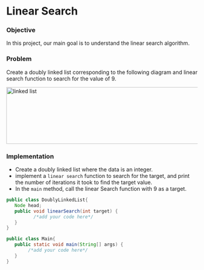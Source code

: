 # Linear Search

### Objective
In this project, our main goal is to understand the linear search algorithm.


### Problem
Create a doubly linked list corresponding to the following diagram and linear search function to search for the value of 9.
                                                           
<img width="1000" height="150" alt="linked list" src="https://github.com/SAFCSP-Team/linear-search/blob/main/Image/search-project.jpg">

### Implementation
* Create a doubly linked list where the data is an integer.
* implement a `linear search` function to search for the target, and  print the number of iterations it took to find the target value.
* In the `main` method, call the linear Search function with 9 as a target.
                                           
```java
public class DoublyLinkedList{
   Node head;
   public void linearSearch(int target) {
          /*add your code here*/
   }
}
```
```java
public class Main{
   public static void main(String[] args) {
        /*add your code here*/
   }
}
```
